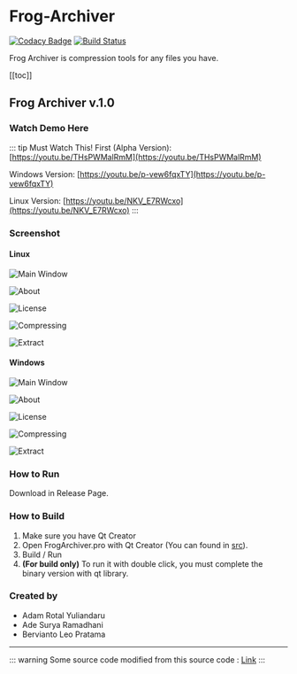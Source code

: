 # Frog-Archiver

[![Codacy Badge](https://api.codacy.com/project/badge/Grade/d3894185a1144241820b338aff9cf803)](https://app.codacy.com/app/berviantoleo/Frog-Archiver?utm_source=github.com&utm_medium=referral&utm_content=berv-uni-project/Frog-Archiver&utm_campaign=Badge_Grade_Settings)
[![Build Status](https://travis-ci.org/berv-uni-project/Frog-Archiver.svg?branch=develop)](https://travis-ci.org/berv-uni-project/Frog-Archiver)

Frog Archiver is compression tools for any files you have.

[[toc]]

## Frog Archiver v.1.0

### Watch Demo Here

::: tip Must Watch This!
First (Alpha Version): [https://youtu.be/THsPWMalRmM](https://youtu.be/THsPWMalRmM)

Windows Version: [https://youtu.be/p-vew6fqxTY](https://youtu.be/p-vew6fqxTY)

Linux Version: [https://youtu.be/NKV_E7RWcxo](https://youtu.be/NKV_E7RWcxo)
:::

### Screenshot

#### Linux

![Main Window](../screenshot/linux/main-window.png)

![About](../screenshot/linux/about.png)

![License](../screenshot/linux/license.png)

![Compressing](../screenshot/linux/compressing.png)

![Extract](../screenshot/linux/extract.png)

#### Windows

![Main Window](../screenshot/windows/main-window.png)

![About](../screenshot/windows/about.png)

![License](../screenshot/windows/license.png)

![Compressing](../screenshot/windows/compressing.png)

![Extract](../screenshot/windows/extract.png)

### How to Run

Download in Release Page.

### How to Build

1. Make sure you have Qt Creator
2. Open FrogArchiver.pro with Qt Creator (You can found in [src](/src/)).
3. Build / Run
4. **(For build only)** To run it with double click, you must complete the binary version with qt library.

### Created by

* Adam Rotal Yuliandaru
* Ade Surya Ramadhani
* Bervianto Leo Pratama

---

::: warning
Some source code modified from this source code : [Link](http://code.activestate.com/recipes/577480-huffman-data-compression/)
:::
